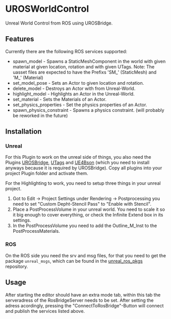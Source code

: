 # UROSWorldControl
Unreal World Control from ROS using UROSBridge.

## Features
Currently there are the following ROS services supported:
* spawn_model - Spawns a StaticMeshComponent in the world with given material at given location, rotation and with given UTags. Note: The uasset files are expected to have the Prefixs 'SM_' (StaticMesh) and 'M_' (Material)
* set_model_pose - Sets an Actor to given location and rotation.
* delete_model - Destroys an Actor with from Unreal-World.
* highlight_model - Highlights an Actor in the Unreal-World.
* set_material - Sets the Materials of an Actor.
* set_physics_properties - Set the physics properties of an Actor.
* spawn_physics_constraint - Spawns a physics constraint. (will probably be reworked in the future)

## Installation
### Unreal
For this Plugin to work on the unreal side of things, you also need the Plugins [UROSBridge](https://github.com/robcog-iai/UROSBridge), [UTags](https://github.com/robcog-iai/UTags) and [UE4Bson](https://github.com/code-iai/UE4Bson) (which you need to install anyways because it is required by UROSBridge). Copy all plugins into your project Plugin folder and activate them.

For the Highlighting to work, you need to setup three things in your unreal project.
1) Got to Edit -> Project Settings under Rendering -> Postprocessing you need to set "Custom Depht-Stencil Pass" to "Enable with Stencil".
2) Place a PostProcessVolume in your unreal world. You need to scale it so it big enough to cover everything, or check the Infinite Extend box in its settings.
3) In the PostProcessVolume you need to add the Outline_M_Inst to the PostProcessMaterials.

### ROS
On the ROS side you need the srv and msg files, for that you need to get the package `unreal_msgs`, which can be found in the [unreal_ros_pkgs](https://github.com/robcog-iai/unreal_ros_pkgs) repository.

## Usage
After starting the editor should have an extra mode tab, within this tab the serveradress of the RosBridgeServer needs to be set. After setting the adress acordingly, pressing the "ConnectToRosBridge"-Button will connect and publish the services listed above.
